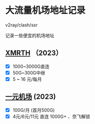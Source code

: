 # 大流量机场地址记录
v2ray/clash/ssr

记录一些便宜的机场地址

## [XMRTH](https://xmrth.fun/auth/register?code=kkDm) （2023）
- [x] 1000~3000G直连
- [x] 50G~300G中继
- [x] 5 ~ 16 元/每月 

## [一元机场](https://xn--4gq62f52gdss.com/#/register?code=zAC3XckV) (2023)
- [x] 100G/月 (首月500G)
- [x] 4元/6元/11元 直连 1000G+ 、奈飞解锁
